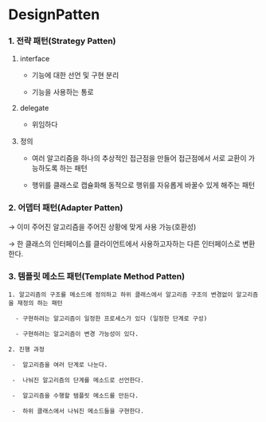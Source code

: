 # DesignPatten

### 1. 전략 패턴(Strategy Patten)

   1. interface

      - 기능에 대한 선언 및 구현 분리

      - 기능을 사용하는 통로

   2. delegate

      - 위임하다

   3. 정의

      - 여러 알고리즘을 하나의 추상적인 접근점을 만들어 접근점에서 서로 교환이 가능하도록 하는 패턴

      - 행위를 클래스로 캡슐화해 동적으로 행위를 자유롭게 바꿀수 있게 해주는 패턴

### 2. 어뎁터 패턴(Adapter Patten)

   → 이미 주어진 알고리즘을 주어진 상황에 맞게 사용 가능(호환성)

   → 한 클래스의 인터페이스를 클라이언트에서 사용하고자하는 다른 인터페이스로 변환한다.

### 3. 템플릿 메소드 패턴(Template Method Patten)

    1. 알고리즘의 구조를 메소드에 정의하고 하위 클래스에서 알고리즘 구조의 변경없이 알고리즘을 재정의 하는 패턴

      - 구현하려는 알고리즘이 일정한 프로세스가 있다 (일정한 단계로 구성)

      - 구현하려는 알고리즘이 변경 가능성이 있다.

    2. 진행 과정

     -  알고리즘을 여러 단계로 나눈다.

     -  나눠진 알고리즘의 단계를 메소드로 선언한다.

     -  알고리즘을 수행할 템플릿 메소드를 만든다.

     -  하위 클래스에서 나눠진 메소드들을 구현한다.

